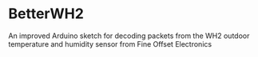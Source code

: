 BetterWH2
=========

An improved Arduino sketch for decoding packets from the WH2 outdoor temperature and humidity sensor from Fine Offset Electronics
